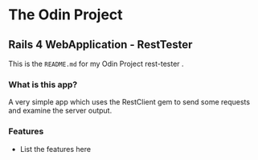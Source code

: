 # The Odin Project
## Rails 4 WebApplication - RestTester 

This is the `README.md` for my Odin Project rest-tester .

### What is this app?

A very simple app which uses the RestClient gem to send some requests and examine the server output.

### Features

- List the features here